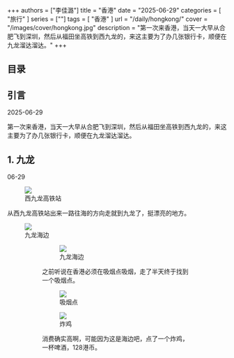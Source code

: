 +++
authors = ["李佳潞"]
title = "香港"
date = "2025-06-29"
categories = [
    "旅行"
]
series = [""]
tags = [
    "香港"
]
url = "/daily/hongkong/"
cover = "/images/cover/hongkong.jpg"
description = "第一次来香港，当天一大早从合肥飞到深圳，然后从福田坐高铁到西九龙的，来这主要为了办几张银行卡，顺便在九龙溜达溜达。"
+++
<!DOCTYPE html>
<html lang="zh-CN">
<head>
    <meta charset="UTF-8">
    <meta name="viewport" content="width=device-width, initial-scale=1.0">
    <link rel="stylesheet" href="/assets/css/styles.css">
    <script src="/assets/js/toc.js"></script>    
</head>
<body>
    <article>
        <nav>
            <h2>目录</h2>
            <ul id="toc">
                <!-- 目录项会在这里动态生成 -->
            </ul>
        </nav>
        <section>
            <h2>引言</h2>
            <p>2025-06-29</p>
            <p>         第一次来香港，当天一大早从合肥飞到深圳，然后从福田坐高铁到西九龙的，来这主要为了办几张银行卡，顺便在九龙溜达溜达。</p>
        </section>
        <section>
            <h2>1. 九龙</h2>
            <p>06-29 <i class="fas fa-cloud"></i></p>
            <div class="container">
                <div class="image">
                    <figure>
                        <a data-fancybox="gallery" href="https://cdn.heirenlop.com/daily-record/hongkong1.jpg">
    <img src="https://cdn.heirenlop.com/daily-record/hongkong1.jpg" loading="lazy">
</a>
                        <figcaption>西九龙高铁站</figcaption>
                    </figure>
                </div>
            </div>
        </section>
        <section>
            <p>         从西九龙高铁站出来一路往海的方向走就到九龙了，挺漂亮的地方。</p>
            <div class="container">
                <div class="image">
                    <figure>
                        <a data-fancybox="gallery" href="https://cdn.heirenlop.com/daily-record/hongkong2.jpg">
    <img src="https://cdn.heirenlop.com/daily-record/hongkong2.jpg" loading="lazy">
</a>
        <figcaption>九龙海边</figcaption>
<figure>
            <div class="container">
                <div class="image">
                    <figure>
                        <a data-fancybox="gallery" href="https://cdn.heirenlop.com/daily-record/hongkong3.jpg">
    <img src="https://cdn.heirenlop.com/daily-record/hongkong3.jpg" loading="lazy">
</a>
                        <figcaption>九龙海边</figcaption>
                    </figure>
                </div>
            </div>
                <div class="container">
                <div class="text">
<p>         之前听说在香港必须在吸烟点吸烟，走了半天终于找到一个吸烟点。</p>
</div>
                <div class="image">
                    <figure>
                        <a data-fancybox="gallery" href="https://cdn.heirenlop.com/daily-record/hongkong4.jpg">
    <img src="https://cdn.heirenlop.com/daily-record/hongkong4.jpg" loading="lazy">
</a>
                        <figcaption>吸烟点</figcaption>
                    </figure>
                </div>
            </div>
                <div class="container">
                <div class="image">
                    <figure>
                        <a data-fancybox="gallery" href="https://cdn.heirenlop.com/daily-record/hongkong5.jpg">
    <img src="https://cdn.heirenlop.com/daily-record/hongkong5.jpg" loading="lazy">
</a>
                        <figcaption>炸鸡</figcaption>
                    </figure>
                </div>
                            <div class="text">
<p>         消费确实高啊，可能因为这是海边吧，点了一个炸鸡，一杯啤酒，128港币。</p>
</div>
            </div>
        </section>
    </article>
</body>
</html>